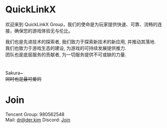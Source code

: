 # QuickLinkX
欢迎来到 QuickLinkX Group，我们的使命是为玩家提供快速、可靠、流畅的连接，确保您的游戏体验无与伦比。  


我们也是先进技术的探索者, 我们致力于探索新技术的新应用, 并推动其落地.  
我们也致力于游戏生态的建设, 为游戏的可持续发展提供推力.  
团队也是底层服务的贡献者, 为一切服务提供不可或缺的力量.  

# 
Sakura~  
~~同时也是最可爱的~~

# Join
Tencent Group: 980562548  
Mail: dr@der.kim
Discord: [Join](https://discord.gg/vzxN35kK8V)  
